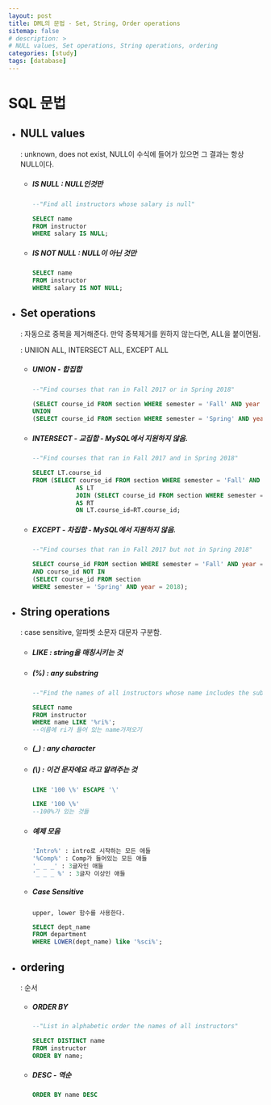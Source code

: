 ```yaml
---
layout: post
title: DML의 문법 - Set, String, Order operations
sitemap: false
# description: > 
# NULL values, Set operations, String operations, ordering
categories: [study]
tags: [database]
---
```


# SQL 문법 

- ## NULL values

  : unknown, does not exist, NULL이 수식에 들어가 있으면 그 결과는 항상 NULL이다. 

  - ##### IS NULL : NULL인것만

    ~~~sql
    --"Find all instructors whose salary is null"
    
    SELECT name
    FROM instructor
    WHERE salary IS NULL;
    ~~~

  - ##### IS NOT NULL : NULL이 아닌 것만

    ~~~sql
    SELECT name
    FROM instructor
    WHERE salary IS NOT NULL;
    ~~~

- ## Set operations

  : 자동으로 중복을 제거해준다. 만약 중복제거를 원하지 않는다면, ALL을 붙이면됨. 

  : UNIION ALL, INTERSECT ALL, EXCEPT ALL 

  - ##### UNION - 합집합 

    ~~~sql
    --"Find courses that ran in Fall 2017 or in Spring 2018"
    
    (SELECT course_id FROM section WHERE semester = 'Fall' AND year = 2017)
    UNION
    (SELECT course_id FROM section WHERE semester = 'Spring' AND year = 2018)
    ~~~

  - ##### INTERSECT - 교집합 - MySQL에서 지원하지 않음. 

    ~~~sql
    --"Find courses that ran in Fall 2017 and in Spring 2018"
    
    SELECT LT.course_id
    FROM (SELECT course_id FROM section WHERE semester = 'Fall' AND year = 2017)
    			AS LT
    			JOIN (SELECT course_id FROM section WHERE semester = 'Spring' AND year = 2018) 
                AS RT
    			ON LT.course_id=RT.course_id;
    ~~~

  - ##### EXCEPT - 차집합 - MySQL에서 지원하지 않음. 

    ~~~sql
    --"Find courses that ran in Fall 2017 but not in Spring 2018"
    
    SELECT course_id FROM section WHERE semester = 'Fall' AND year = 2017
    AND course_id NOT IN
    (SELECT course_id FROM section
    WHERE semester = 'Spring' AND year = 2018);
    ~~~

- ## String operations

  : case sensitive, 알파벳 소문자 대문자 구분함. 

  - ##### LIKE : string을 매칭시키는 것 

  - ##### (%) : any substring

    ~~~sql
    --"Find the names of all instructors whose name includes the substring “ri”"
    
    SELECT name
    FROM instructor
    WHERE name LIKE '%ri%';
    --이름에 ri가 들어 있는 name가져오기 
    ~~~

  - ##### (_) : any character

  - ##### (\\) : 이건 문자에요 라고 알려주는 것

    ~~~sql
    LIKE '100 \%' ESCAPE '\'
    
    LIKE '100 \%'
    --100%가 있는 것들 
    ~~~

  - ##### 예제 모음 

    ~~~sql
    'Intro%' : intro로 시작하는 모든 애들 
    '%Comp%' : Comp가 들어있는 모든 애들
    '_ _ _' : 3글자인 애들
    '_ _ _ %' : 3글자 이상인 애들 
    ~~~

  - ##### Case Sensitive

    ~~~
    upper, lower 함수를 사용한다. 
    ~~~

    ~~~sql
    SELECT dept_name 
    FROM department 
    WHERE LOWER(dept_name) like '%sci%';
    ~~~

- ## ordering

    : 순서 

  - ##### ORDER BY 

    ~~~sql
    --"List in alphabetic order the names of all instructors"
    
    SELECT DISTINCT name
    FROM instructor
    ORDER BY name;
    ~~~

  - ##### DESC - 역순 

    ~~~sql
    ORDER BY name DESC
    ~~~

